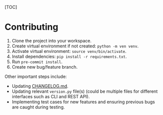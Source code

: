 [TOC]

# Contributing

1. Clone the project into your workspace.
2. Create virtual environment if not created: `python -m ven venv`.
3. Activate virtual environment: `source venv/bin/activate`.
4. Install dependencies: `pip install -r requirements.txt`.
5. Run `pre-commit install`.
6. Create new bug/feature branch.

Other important steps include:
- Updating [CHANGELOG.md](./CHANGELOG.md).
- Updating relevant `version.py` file(s) (could be multiple files for different
  interfaces such as CLI and REST API).
- Implementing test cases for new features and ensuring previous bugs are
  caught during testing.
